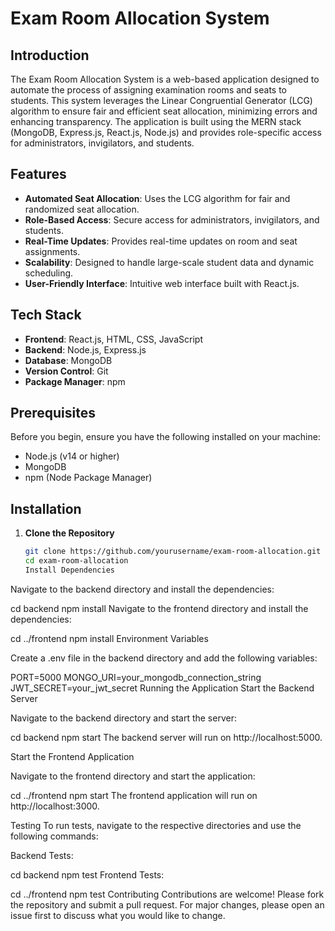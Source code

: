# Exam Room Allocation System

## Introduction

The Exam Room Allocation System is a web-based application designed to automate the process of assigning examination rooms and seats to students. This system leverages the Linear Congruential Generator (LCG) algorithm to ensure fair and efficient seat allocation, minimizing errors and enhancing transparency. The application is built using the MERN stack (MongoDB, Express.js, React.js, Node.js) and provides role-specific access for administrators, invigilators, and students.

## Features

- **Automated Seat Allocation**: Uses the LCG algorithm for fair and randomized seat allocation.
- **Role-Based Access**: Secure access for administrators, invigilators, and students.
- **Real-Time Updates**: Provides real-time updates on room and seat assignments.
- **Scalability**: Designed to handle large-scale student data and dynamic scheduling.
- **User-Friendly Interface**: Intuitive web interface built with React.js.

## Tech Stack

- **Frontend**: React.js, HTML, CSS, JavaScript
- **Backend**: Node.js, Express.js
- **Database**: MongoDB
- **Version Control**: Git
- **Package Manager**: npm

## Prerequisites

Before you begin, ensure you have the following installed on your machine:

- Node.js (v14 or higher)
- MongoDB
- npm (Node Package Manager)

## Installation

1. **Clone the Repository**

   ```bash
   git clone https://github.com/yourusername/exam-room-allocation.git
   cd exam-room-allocation
   Install Dependencies

Navigate to the backend directory and install the dependencies:


cd backend
npm install
Navigate to the frontend directory and install the dependencies:


cd ../frontend
npm install
Environment Variables

Create a .env file in the backend directory and add the following variables:


PORT=5000
MONGO_URI=your_mongodb_connection_string
JWT_SECRET=your_jwt_secret
Running the Application
Start the Backend Server

Navigate to the backend directory and start the server:


cd backend
npm start
The backend server will run on http://localhost:5000.

Start the Frontend Application

Navigate to the frontend directory and start the application:


cd ../frontend
npm start
The frontend application will run on http://localhost:3000.

Testing
To run tests, navigate to the respective directories and use the following commands:

Backend Tests:


cd backend
npm test
Frontend Tests:


cd ../frontend
npm test
Contributing
Contributions are welcome! Please fork the repository and submit a pull request. For major changes, please open an issue first to discuss what you would like to change.
